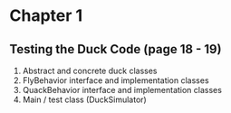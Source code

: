 # Chapter 1

## Testing the Duck Code (page 18 - 19)
1. Abstract and concrete duck classes
2. FlyBehavior interface and implementation classes
3. QuackBehavior interface and implementation classes
4. Main / test class (DuckSimulator)
